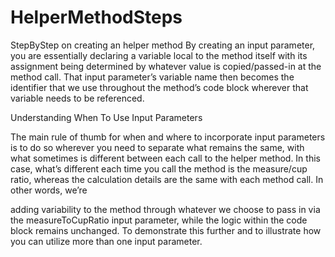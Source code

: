 # HelperMethodSteps
StepByStep on creating an helper method
By creating an input parameter, you are essentially declaring a variable local to
the method itself with its assignment being determined by whatever value is 
copied/passed-in at the method call. That input parameter’s
variable name then becomes the identifier that we use throughout the method’s 
code block wherever that variable needs to be referenced.


 Understanding When To Use Input Parameters

The main rule of thumb for when and where to incorporate input 
parameters is to do so wherever you need to separate what remains 
the same, with what sometimes is different between each call to 
the helper method. In this case, what’s different each time you 
call the method is the measure/cup ratio, whereas the calculation
details are the same with each method call. In other words, we’re

adding variability to the method through whatever we choose to pass in 
via the measureToCupRatio input parameter, while the logic within the code 
block remains unchanged. To demonstrate this further and to illustrate how you 
can utilize more than one input parameter.
